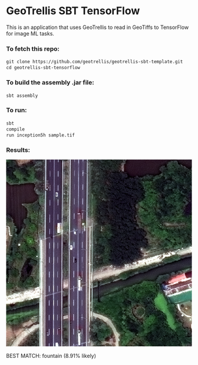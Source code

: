 GeoTrellis SBT TensorFlow
=======================

This is an application that uses GeoTrellis to read in GeoTiffs to TensorFlow for image ML tasks.

### To fetch this repo:

```console
git clone https://github.com/geotrellis/geotrellis-sbt-template.git
cd geotrellis-sbt-tensorflow
```

### To build the assembly .jar file:

```console
sbt assembly
```

### To run:
```console
sbt
compile
run inception5h sample.tif
```

### Results:
![Sample image](sample.png)

BEST MATCH: fountain (8.91% likely)
